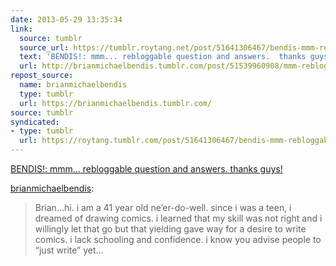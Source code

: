 ```yaml
---
date: 2013-05-29 13:35:34
link:
  source: tumblr
  source_url: https://tumblr.roytang.net/post/51641306467/bendis-mmm-rebloggable-question-and-answers
  text: 'BENDIS!: mmm... rebloggable question and answers.  thanks guys!'
  url: http://brianmichaelbendis.tumblr.com/post/51539960908/mmm-rebloggable-question-and-answers-thanks-guys
repost_source:
  name: brianmichaelbendis
  type: tumblr
  url: https://brianmichaelbendis.tumblr.com/
source: tumblr
syndicated:
- type: tumblr
  url: https://roytang.tumblr.com/post/51641306467/bendis-mmm-rebloggable-question-and-answers
---
```


[BENDIS!: mmm... rebloggable question and answers.  thanks guys!](http://brianmichaelbendis.tumblr.com/post/51539960908/mmm-rebloggable-question-and-answers-thanks-guys)

<p><a href="http://brianmichaelbendis.tumblr.com/post/51539960908/mmm-rebloggable-question-and-answers-thanks-guys" class="tumblr_blog">brianmichaelbendis</a>:</p>

<blockquote><div class="post_question medium">
<div class="post_question medium">Brian…hi. i am a 41 year old ne’er-do-well. since i was a teen, i dreamed of drawing comics. i learned that my skill was not right and i willingly let that go but that yielding gave way for a desire to write comics. i lack schooling and confidence. i know you advise people to “just write” yet&hellip;</div></div></blockquote>